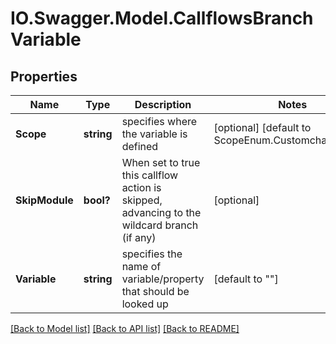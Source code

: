 # IO.Swagger.Model.CallflowsBranchVariable
## Properties

Name | Type | Description | Notes
------------ | ------------- | ------------- | -------------
**Scope** | **string** | specifies where the variable is defined | [optional] [default to ScopeEnum.Customchannelvars]
**SkipModule** | **bool?** | When set to true this callflow action is skipped, advancing to the wildcard branch (if any) | [optional] 
**Variable** | **string** | specifies the name of variable/property that should be looked up | [default to ""]

[[Back to Model list]](../README.md#documentation-for-models) [[Back to API list]](../README.md#documentation-for-api-endpoints) [[Back to README]](../README.md)


